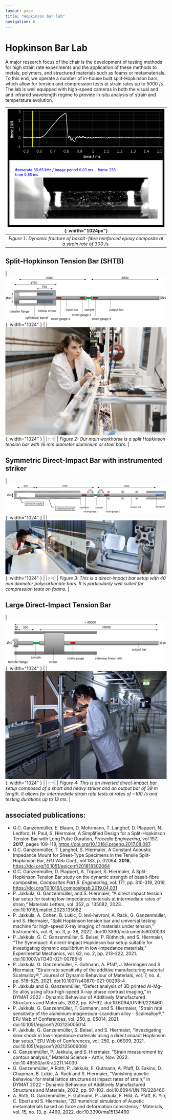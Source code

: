 ```yaml
---
layout: page
title: "Hopkinson bar lab"
navigation: 6
---
```


# Hopkinson Bar Lab

A major research focus of the chair is the development of testing methods for high strain rate experiments and the application of these methods to metals, polymers, and structured materials such as foams or metamaterials. To this end, we operate a number of in-house built split-Hopkinson bars, which allow for tension and compression tests at strain rates up to 5000 /s. The lab is well equipped with high-speed cameras in both the visual and and infrared wavelength regime to provide in-situ analysis of strain and temperature evolution.


| ![SHTB 1](/images/research/dynamic/BFRP_dynamic_fracture.gif){: width="1024px"} |
|:--:|
| *Figure 1: Dynamic fracture of basalt-fibre reinforced epoxy composite at a strain rate of 300 /s.* |


## Split-Hopkinson Tension Bar (SHTB)

| ![SHTB Sketch](/images/research/dynamic/SHTB_Sketch.png){: width="1024" } |
| ![SHTB 2](/images/research/dynamic/SHTB_Antonina.jpg){: width="1024" } |
|:--:|
| *Figure 2: Our main workhorse is a split Hopkinson tension bar with 16 mm diameter aluminium or steel bars.* |


## Symmetric Direct-Impact Bar with instrumented striker

| ![Symmpact](/images/research/dynamic/Symmpact_Sketch.png){: width="1024" } |
| ![Symmpact](/images/research/dynamic/Symmpact.jpg){: width="1024" } |
|:--:|
| *Figure 3: This is a direct-impact bar setup with 40 mm diameter polycarbonate bars. It is particularily well suited for compression tests on foams.* |


## Large Direct-Impact Tension Bar

| ![DITB Sketch](/images/research/dynamic/DITB_Sketch.png){: width="1024" } |
| ![DITB](/images/research/dynamic/DITB.jpg){: width="1024" } |
|:--:|
| *Figure 4: This is an inverted direct-impact bar setup composed of a short and heavy striker and an output bar of 39 m length. It allows for intermediate strain rate tests at rates of ~100 /s and testing durations up to 13 ms.* |




## associated publications:
- G.C. Ganzenmüller, E. Blaum, D. Mohrmann, T. Langhof, D. Plappert, N. Ledford, H. Paul, S. Hiermaier,
A Simplified Design for a Split-Hopkinson Tension Bar with Long Pulse Duration, *Procedia Engineering*, vol 197, **2017**,
pages 109-118, https://doi.org/10.1016/j.proeng.2017.08.087.
- G.C. Ganzenmüller, T. Langhof, S. Hiermaier, A Constant Acoustic Impedance Mount for Sheet-Type Specimens in the Tensile Split-Hopkinson Bar, *EPJ Web Conf.*, vol 183, p. 02064, **2018**, https://doi.org/10.1051/epjconf/201818302064
- G.C. Ganzenmüller, D. Plappert, A. Trippel, S. Hiermaier, A Split-Hopkinson Tension Bar study on the dynamic strength of basalt-fibre composites, *Composites Part B: Engineering*, vol. 171, pp. 310-319, 2019, https://doi.org/10.1016/j.compositesb.2019.04.031
- P. Jakkula, G. Ganzenmüller, and S. Hiermaier, “A direct impact tension bar setup for testing low-impedance materials at intermediate rates of strain,” Materials Letters, vol. 352, p. 135082, 2023. doi:10.1016/j.matlet.2023.135082
- P. Jakkula, A. Cohen, B. Lukic, D. levi-hevroni, A. Rack, G. Ganzenmüller, and S. Hiermaier, “Split Hopkinson tension bar and universal testing machine for high-speed X-ray imaging of materials under tension,” Instruments, vol. 6, no. 3, p. 38, 2022. doi:10.3390/instruments6030038
- P. Jakkula, G. C. Ganzenmüller, S. Beisel, P. Rüthnick, and S. Hiermaier, “The Symmpact: A direct-impact Hopkinson bar setup suitable for investigating dynamic equilibrium in low-impedance materials,” Experimental Mechanics, vol. 62, no. 2, pp. 213–222, 2021. doi:10.1007/s11340-021-00785-8 
- P. Jakkula, G. Ganzenmüller, F. Gutmann, A. Pfaff, J. Mermagen and S. Hiermaier, “Strain rate sensitivity of the additive manufacturing material Scalmalloy®,” Journal of Dynamic Behaviour of Materials, vol. 7, no. 4, pp. 518–525, 2021. doi:10.1007/s40870-021-00298-4
- P. Jakkula and G. Ganzenmüller, “Defect analysis of 3D printed Al-Mg-Sc alloy using ultra-high-speed X-ray phase contrast imaging,” in DYMAT 2022 - Dynamic Behaviour of Additively Manufactured Structures and Materials, 2022, pp. 87–92. doi:10.6094/UNIFR/228460
- P. Jakkula, G. Ganzenmüller, F. Gutmann, and S. Hiermaier, “Strain rate sensitivity of the aluminium-magnesium-scandium alloy - Scalmalloy®,” EPJ Web of Conferences, vol. 250, p. 05014, 2021. doi:10.1051/epjconf/202125005014
- P. Jakkula, G. Ganzenmüller, S. Beisel, and S. Hiermaier, “Investigating slow shock in low-impedance materials using a direct impact Hopkinson bar setup,” EPJ Web of Conferences, vol. 250, p. 06009, 2021. doi:10.1051/epjconf/202125006009
- G. Ganzenmüller, P. Jakkula, and S. Hiermaier, “Strain measurement by contour analysis,” Material Science - ArXiv, Nov. 2022. doi:10.48550/arXiv.2211.14030
- G. Ganzenmüller, A Roth, P. Jakkula, F. Gutmann, A. Pfaff, D. Eakins, D. Chapman, B. Lukic, A. Rack and S. Hiermaier, “Vanishing auxetic behaviour for metal lattice structures at impact rates of strain,” in DYMAT 2022 - Dynamic Behaviour of Additively Manufactured Structures and Materials, 2022, pp. 97–102. doi:10.6094/UNIFR/228460
- A. Roth, G. Ganzenmüller, F. Gutmann, P. Jakkula, F. Hild, A. Pfaff, K. Yin, C. Eberl and S. Hiermaier, “2D numerical simulation of Auxetic metamaterials based on force and deformation consistency,” Materials, vol. 15, no. 13, p. 4490, 2022. doi:10.3390/ma15134490




